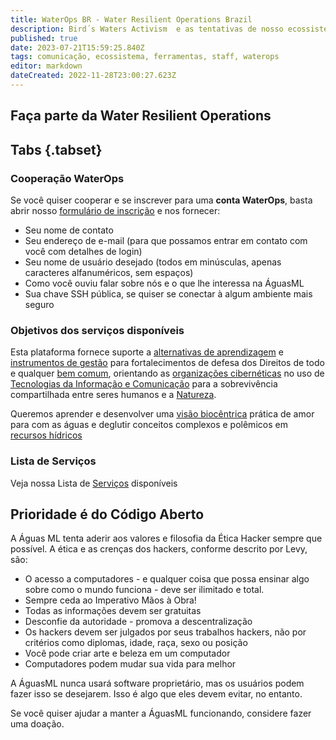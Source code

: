```yaml
---
title: WaterOps BR - Water Resilient Operations Brazil
description: Bird´s Waters Activism  e as tentativas de nosso ecossistema comunicativo
published: true
date: 2023-07-21T15:59:25.840Z
tags: comunicação, ecossistema, ferramentas, staff, waterops
editor: markdown
dateCreated: 2022-11-28T23:00:27.623Z
---
```


## Faça parte da Water Resilient Operations


## Tabs {.tabset}
### Cooperação WaterOps

Se você quiser cooperar e se inscrever para uma **conta WaterOps**, basta abrir nosso [formulário de inscrição](https://nice.aguas.win/signup) e nos fornecer:

-   Seu nome de contato
-   Seu endereço de e-mail (para que possamos entrar em contato com você com detalhes de login)
-   Seu nome de usuário desejado (todos em minúsculas, apenas caracteres alfanuméricos, sem espaços)
-   Como você ouviu falar sobre nós e o que lhe interessa na ÁguasML
-   Sua chave SSH pública, se quiser se conectar à algum ambiente mais seguro

### Objetivos dos serviços disponíveis

Esta plataforma fornece suporte a [alternativas de aprendizagem](https://wiki.aguas.cc/index.php?title=Alternativas_de_aprendizagem&action=edit&redlink=1 "Alternativas de aprendizagem (página inexistente)") e [instrumentos de gestão](https://wiki.aguas.cc/index.php?title=Instrumentos_de_gest%C3%A3o&action=edit&redlink=1 "Instrumentos de gestão (página inexistente)") para fortalecimentos de defesa dos Direitos de todo e qualquer [bem comum](https://wiki.aguas.cc/index.php?title=Bem_Comum&action=edit&redlink=1 "Bem Comum (página inexistente)"), orientando as [organizações cibernéticas](https://wiki.aguas.cc/index.php/CyOrgs "CyOrgs") no uso de [Tecnologias da Informação e Comunicação](https://wiki.aguas.cc/index.php/Tecnologias_da_Informa%C3%A7%C3%A3o_e_Comunica%C3%A7%C3%A3o "Tecnologias da Informação e Comunicação") para a sobrevivência compartilhada entre seres humanos e a [Natureza](https://wiki.aguas.cc/index.php?title=Natureza&action=edit&redlink=1 "Natureza (página inexistente)").

Queremos aprender e desenvolver uma [visão biocêntrica](https://wiki.aguas.cc/index.php?title=Vis%C3%A3o_bioc%C3%AAntrica&action=edit&redlink=1 "Visão biocêntrica (página inexistente)") prática de amor para com as águas e deglutir conceitos complexos e polêmicos em [recursos hídricos](https://wiki.aguas.cc/index.php/Recursos_h%C3%ADdricos "Recursos hídricos")

### Lista de Serviços

Veja nossa Lista de [Serviços](https://wiki.aguas.cc/index.php/Servi%C3%A7os_%C3%81guas_M%C3%ADdia_Livre) disponíveis

## Prioridade é do Código Aberto

A Águas ML tenta aderir aos valores e filosofia da Ética Hacker sempre que possível. A ética e as crenças dos hackers, conforme descrito por Levy, são:

-   O acesso a computadores - e qualquer coisa que possa ensinar algo sobre como o mundo funciona - deve ser ilimitado e total.
-   Sempre ceda ao Imperativo Mãos à Obra!
-   Todas as informações devem ser gratuitas
-   Desconfie da autoridade - promova a descentralização
-   Os hackers devem ser julgados por seus trabalhos hackers, não por critérios como diplomas, idade, raça, sexo ou posição
-   Você pode criar arte e beleza em um computador
-   Computadores podem mudar sua vida para melhor

A ÁguasML nunca usará software proprietário, mas os usuários podem fazer isso se desejarem. Isso é algo que eles devem evitar, no entanto.

Se você quiser ajudar a manter a ÁguasML funcionando, considere fazer uma doação.
